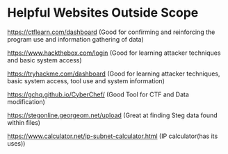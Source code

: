 # Helpful Websites Outside Scope

https://ctflearn.com/dashboard
(Good for confirming and reinforcing the program use and information gathering of data)

https://www.hackthebox.com/login
(Good for learning attacker techniques and basic system access)

https://tryhackme.com/dashboard
(Good for learning attacker techniques, basic system access, tool use and system information)

https://gchq.github.io/CyberChef/
(Good Tool for CTF and Data modification)

https://stegonline.georgeom.net/upload
(Great at finding Steg data found within files)

https://www.calculator.net/ip-subnet-calculator.html
(IP calculator(has its uses))

